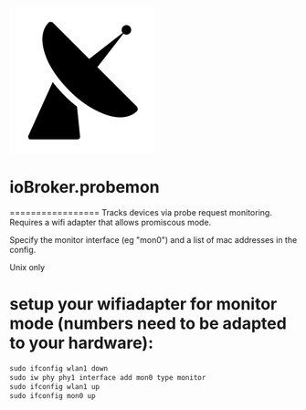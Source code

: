 ![Logo](admin/probemon.png)
# ioBroker.probemon
=================
Tracks devices via probe request monitoring. Requires a wifi adapter that allows promiscous mode.

Specify the monitor interface (eg "mon0") and a list of mac addresses in the config.

Unix only

# setup your wifiadapter for monitor mode (numbers need to be adapted to your hardware):
~~~~
sudo ifconfig wlan1 down
sudo iw phy phy1 interface add mon0 type monitor
sudo ifconfig wlan1 up
sudo ifconfig mon0 up
~~~~

